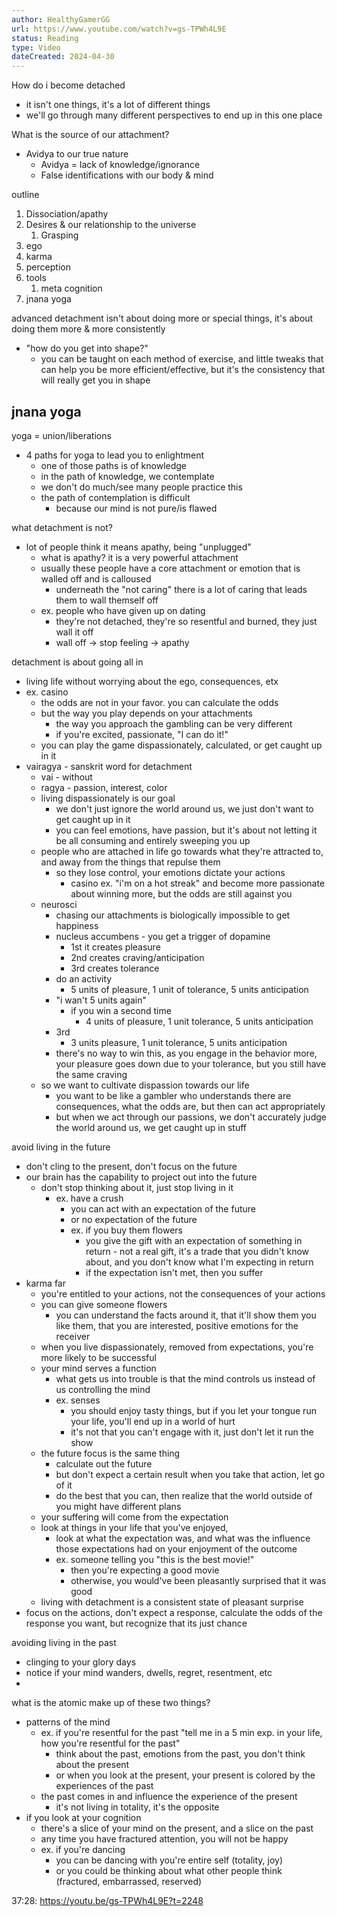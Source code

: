 ```yaml
---
author: HealthyGamerGG
url: https://www.youtube.com/watch?v=gs-TPWh4L9E
status: Reading
type: Video
dateCreated: 2024-04-30
---
```

How do i become detached
- it isn't one things, it's a lot of different things
- we'll go through many different perspectives to end up in this one place

What is the source of our attachment?
- Avidya to our true nature
	- Avidya = lack of knowledge/ignorance
	- False identifications with our body & mind

outline
1. Dissociation/apathy
2. Desires & our relationship to the universe
	1. Grasping 
3. ego
4. karma
5. perception
6. tools
	1. meta cognition
7. jnana yoga

advanced detachment isn't about doing more or special things, it's about doing them more & more consistently
- "how do you get into shape?"
	- you can be taught on each method of exercise, and little tweaks that can help you be more efficient/effective, but it's the consistency that will really get you in shape


## jnana yoga

yoga = union/liberations
- 4 paths for yoga to lead you to enlightment
	- one of those paths is of knowledge
	- in the path of knowledge, we contemplate
	- we don't do much/see many people practice this
	- the path of contemplation is difficult
		- because our mind is not pure/is flawed

what detachment is not?
- lot of people think it means apathy, being "unplugged"
	- what is apathy? it is a very powerful attachment
	- usually these people have a core attachment or emotion that is walled off and is calloused
		- underneath the "not caring" there is a lot of caring that leads them to wall themself off
	- ex. people who have given up on dating
		- they're not detached, they're so resentful and burned, they just wall it off
		- wall off -> stop feeling -> apathy

detachment is about going all in 
- living life without worrying about the ego, consequences, etx
- ex. casino
	- the odds are not in your favor. you can calculate the odds
	- but the way you play depends on your attachments
		- the way you approach the gambling can be very different
		- if you're excited, passionate, "I can do it!" 
	- you can play the game dispassionately, calculated, or get caught up in it
- vairagya - sanskrit word for detachment
	- vai - without
	- ragya - passion, interest, color
	- living dispassionately is our goal
		- we don't just ignore the world around us, we just don't want to get caught up in it
		- you can feel emotions, have passion, but it's about not letting it be all consuming and entirely sweeping you up
	- people who are attached in life go towards what they're attracted to, and away from the things that repulse them
		- so they lose control, your emotions dictate your actions
			- casino ex. "i'm on a hot streak" and become more passionate about winning more, but the odds are still against you
	- neurosci
		- chasing our attachments is biologically impossible to get happiness
		- nucleus accumbens - you get a trigger of dopamine
			- 1st it creates pleasure
			- 2nd creates craving/anticipation
			- 3rd creates tolerance
		- do an activity 
			- 5 units of pleasure, 1 unit of tolerance, 5 units anticipation
		- "i wan't 5 units again"
			- if you win a second time
				- 4 units of pleasure, 1 unit tolerance, 5 units anticipation
		- 3rd
			- 3 units pleasure, 1 unit tolerance, 5 units anticipation
		- there's no way to win this, as you engage in the behavior more, your pleasure goes down due to your tolerance, but you still have the same craving
	- so we want to cultivate dispassion towards our life
		- you want to be like a gambler who understands there are consequences, what the odds are, but then can act appropriately
		- but when we act through our passions, we don't accurately judge the world around us, we get caught up in stuff

avoid living in the future
- don't cling to the present, don't focus on the future
- our brain has the capability to project out into the future
	- don't stop thinking about it, just stop living in it
		- ex. have a crush
			- you can act with an expectation of the future
			- or no expectation of the future
			- ex. if you buy them flowers
				- you give the gift with an expectation of something in return - not a real gift, it's a trade that you didn't know about, and you don't know what I'm expecting in return
				- if the expectation isn't met, then you suffer
- karma far
	- you're entitled to your actions, not the consequences of your actions
	- you can give someone flowers
		- you can understand the facts around it, that it'll show them you like them, that you are interested, positive emotions for the receiver
	- when you live dispassionately, removed from expectations, you're more likely to be successful
	- your mind serves a function
		- what gets us into trouble is that the mind controls us instead of us controlling the mind
		- ex. senses
			- you should enjoy tasty things, but if you let your tongue run your life, you'll end up in a world of hurt
			- it's not that you can't engage with it, just don't let it run the show
	- the future focus is the same thing
		- calculate out the future
		- but don't expect a certain result when you take that action, let go of it
		- do the best that you can, then realize that the world outside of you might have different plans
	- your suffering will come from the expectation
	- look at things in your life that you've enjoyed, 
		- look at what the expectation was, and what was the influence those expectations had on your enjoyment of the outcome
		- ex. someone telling you "this is the best movie!"
			- then you're expecting a good movie
			- otherwise, you would've been pleasantly surprised that it was good
	- living with detachment is a consistent state of pleasant surprise
- focus on the actions, don't expect a response, calculate the odds of the response you want, but recognize that its just chance

avoiding living in the past
- clinging to your glory days
- notice if your mind wanders, dwells, regret, resentment, etc
- 

what is the atomic make up of these two things?
- patterns of the mind
	- ex. if you're resentful for the past "tell me in a 5 min exp. in your life, how you're resentful for the past"
		- think about the past, emotions from the past, you don't think about the present
		- or when you look at the present, your present is colored by the experiences of the past
	- the past comes in and influence the experience of the present
		- it's not living in totality, it's the opposite
- if you look at your cognition
	- there's a slice of your mind on the present, and a slice on the past
	- any time you have fractured attention, you will not be happy
	- ex. if you're dancing
		- you can be dancing with you're entire self (totality, joy)
		- or you could be thinking about what other people think (fractured, embarrassed, reserved)


37:28: https://youtu.be/gs-TPWh4L9E?t=2248